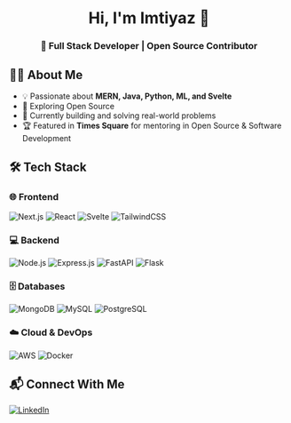 <h1 align="center">Hi, I'm Imtiyaz 👋</h1> 

<h3 align="center">🚀 Full Stack Developer | Open Source Contributor </h3>  

## 👨‍💻 About Me  
- 💡 Passionate about **MERN, Java, Python, ML, and Svelte**  
- 🚀 Exploring Open Source 
- 🎯 Currently building and solving real-world problems  
- 🏆 Featured in **Times Square** for mentoring in Open Source & Software Development  

## 🛠 Tech Stack  
### 🌐 Frontend  
![Next.js](https://img.shields.io/badge/Next.js-000000?style=for-the-badge&logo=next.js&logoColor=white)
![React](https://img.shields.io/badge/React-20232A?style=for-the-badge&logo=react&logoColor=61DAFB)
![Svelte](https://img.shields.io/badge/Svelte-FF3E00?style=for-the-badge&logo=svelte&logoColor=white)
![TailwindCSS](https://img.shields.io/badge/TailwindCSS-38B2AC?style=for-the-badge&logo=tailwind-css&logoColor=white)

### 💻 Backend  
![Node.js](https://img.shields.io/badge/Node.js-339933?style=for-the-badge&logo=node.js&logoColor=white)
![Express.js](https://img.shields.io/badge/Express.js-000000?style=for-the-badge&logo=express&logoColor=white)
![FastAPI](https://img.shields.io/badge/FastAPI-009688?style=for-the-badge&logo=fastapi&logoColor=white)
![Flask](https://img.shields.io/badge/Flask-000000?style=for-the-badge&logo=flask&logoColor=white)

### 🗄️ Databases  
![MongoDB](https://img.shields.io/badge/MongoDB-4EA94B?style=for-the-badge&logo=mongodb&logoColor=white)
![MySQL](https://img.shields.io/badge/MySQL-005C84?style=for-the-badge&logo=mysql&logoColor=white)
![PostgreSQL](https://img.shields.io/badge/PostgreSQL-316192?style=for-the-badge&logo=postgresql&logoColor=white)

### ☁️ Cloud & DevOps  
![AWS](https://img.shields.io/badge/AWS-FF9900?style=for-the-badge&logo=amazonaws&logoColor=white)
![Docker](https://img.shields.io/badge/Docker-2496ED?style=for-the-badge&logo=docker&logoColor=white)

<!-- ## 📊 GitHub Stats  
<p align="center">
  <img src="https://github-readme-streak-stats.herokuapp.com/?user=SyedImtiyaz-1&theme=tokyonight" alt="GitHub Streak" />
</p>
<p align="center">
  <img src="https://github-readme-stats.vercel.app/api?username=SyedImtiyaz-1&show_icons=true&theme=tokyonight" alt="GitHub Stats" />
</p> -->

## 📬 Connect With Me  
<p align="left">
<a href="https://linkedin.com/in/imtiyaz-sde" target="_blank">
  <img src="https://img.shields.io/badge/LinkedIn-0077B5?style=for-the-badge&logo=linkedin&logoColor=white" alt="LinkedIn" />
</a>
</p>


